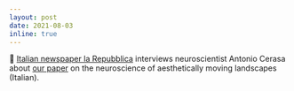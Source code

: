```yaml
---
layout: post
date: 2021-08-03
inline: true
---
```

📰 <a href="https://www.repubblica.it/salute/2021/08/03/news/cervello_come_reagisce_bellezza_paesaggio-312352216/?__vfz=medium%3Dsharebarl">Italian newspaper la Repubblica</a> interviews neuroscientist Antonio Cerasa about <a href="https://www.aesthetics.mpg.de/en/newsroom/press-releases/news-detail/article/how-the-brain-paints-the-beauty-of-a-landscape.html">our paper</a> on the neuroscience of aesthetically moving landscapes (Italian).
